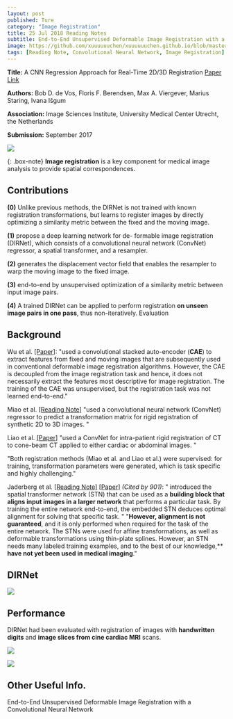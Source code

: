 ```yaml
---
layout: post
published: Ture
category: "Image Registration"
title: 25 Jul 2018 Reading Notes
subtitle: End-to-End Unsupervised Deformable Image Registration with a Convolutional Neural Network
image: https://github.com/xuuuuuuchen/xuuuuuuchen.github.io/blob/master/img/2018-07-25-readnote/2.png?raw=true
tags: [Reading Note, Convolutional Neural Network, Image Registration]
---
```


**Title:** A CNN Regression Approach for Real-Time 2D/3D Registration [Paper Link](https://arxiv.org/abs/1704.06065)

**Authors:** Bob D. de Vos, Floris F. Berendsen, Max A. Viergever, Marius Staring, Ivana Išgum

**Association:** Image Sciences Institute, University Medical Center Utrecht, the Netherlands

**Submission:** September 2017

![](https://github.com/xuuuuuuchen/xuuuuuuchen.github.io/blob/master/img/2018-07-25-readnote/1.png?raw=true) 

{: .box-note}
**Image registration** is a key component for medical image analysis to provide spatial correspondences.


## Contributions

**(0)** Unlike previous methods, the DIRNet is not trained with known registration transformations, but learns to register images by directly optimizing a similarity metric between the fixed and the moving image. 

**(1)** propose a deep learning network for de- formable image registration (DIRNet), which consists of a convolutional neural network (ConvNet) regressor, a spatial transformer, and a resampler. 

**(2)** generates the displacement vector field that enables the resampler to warp the moving image to the fixed image.

**(3)** end-to-end by unsupervised optimization of a similarity metric between input image pairs.

**(4)** A trained DIRNet can be applied to perform registration **on unseen image pairs in one pass**, thus non-iteratively. Evaluation

## Background

Wu et al. [[Paper]](https://ieeexplore.ieee.org/document/7314894/): "used a convolutional stacked auto-encoder (**CAE**) to extract features from fixed and moving images that are subsequently used in conventional deformable image registration algorithms. However, the CAE is decoupled from the image registration task and hence, it does not necessarily extract the features most descriptive for image registration. The training of the CAE was unsupervised, but the registration task was not learned end-to-end."

Miao et al. [[Reading Note]](https://xuuuuuuchen.github.io/2018-07-23-readnote-add/) "used a convolutional neural network (ConvNet) regressor to predict a transformation matrix for rigid registration of synthetic 2D to 3D images. "

Liao et al. [[Paper]](https://arxiv.org/abs/1611.10336) "used a ConvNet for intra-patient rigid registration of CT to cone-beam CT applied to either cardiac or abdominal images. "

"Both registration methods (Miao et al. and Liao et al.) were supervised: for training, transformation parameters were generated, which is task specific and highly challenging."

Jaderberg et al. [[Reading Note]](https://xuuuuuuchen.github.io/2018-07-26-readnote/) [[Paper]](https://arxiv.org/abs/1506.02025)  *(‎Cited by 901)*: " introduced the spatial transformer network (STN) that can be used as a **building block that aligns input images in a larger network** that performs a particular task. By training the entire network end-to-end, the embedded STN deduces optimal alignment for solving that specific task. "
"**However, alignment is not guaranteed**, and it is only performed when required for the task of the entire network. The STNs were used for affine transformations, as well as deformable transformations using thin-plate splines. However, an STN needs many labeled training examples, and to the best of our knowledge,** **have not yet been used in medical imaging**."

## DIRNet

![](https://github.com/xuuuuuuchen/xuuuuuuchen.github.io/blob/master/img/2018-07-25-readnote/1.png?raw=true) 

## Performance

DIRNet had been evaluated with registration of images with **handwritten digits** and **image slices from cine cardiac MRI** scans.

![](https://github.com/xuuuuuuchen/xuuuuuuchen.github.io/blob/master/img/2018-07-25-readnote/3.png?raw=true) 

![](https://github.com/xuuuuuuchen/xuuuuuuchen.github.io/blob/master/img/2018-07-25-readnote/4.png?raw=true) 

## Other Useful Info.



End-to-End Unsupervised Deformable Image Registration with a Convolutional Neural Network